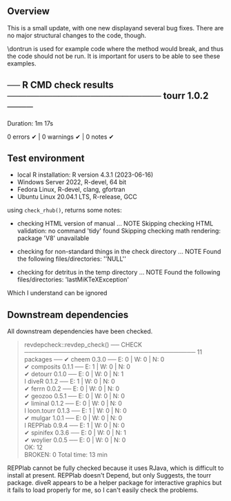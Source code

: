 ## Overview

This is a small update, with one new displayand several bug fixes. There are no major structural changes to the code, though.

\dontrun is used for example code where the method would break, and thus the code should not be run. It is important for users to be able to see these examples.

## ── R CMD check results ──────────────────────── tourr 1.0.2 ────
Duration: 1m 17s

0 errors ✔ | 0 warnings ✔ | 0 notes ✔

## Test environment

* local R installation: R version 4.3.1 (2023-06-16)
* Windows Server 2022, R-devel, 64 bit
* Fedora Linux, R-devel, clang, gfortran
* Ubuntu Linux 20.04.1 LTS, R-release, GCC

using `check_rhub()`, returns some notes:

* checking HTML version of manual ... NOTE
Skipping checking HTML validation: no command 'tidy' found
Skipping checking math rendering: package 'V8' unavailable

* checking for non-standard things in the check directory ... NOTE
Found the following files/directories:
  ''NULL''
  
* checking for detritus in the temp directory ... NOTE
Found the following files/directories:
  'lastMiKTeXException'
  
Which I understand can be ignored

## Downstream dependencies

All downstream dependencies have been checked.

> revdepcheck::revdep_check()
── CHECK ──────────────────────────────────────── 11 packages ──
✔ cheem 0.3.0                            ── E: 0     | W: 0     | N: 0    
✔ composits 0.1.1                        ── E: 1     | W: 0     | N: 0    
✔ detourr 0.1.0                          ── E: 0     | W: 0     | N: 1    
I diveR 0.1.2                            ── E: 1     | W: 0     | N: 0    
✔ ferrn 0.0.2                            ── E: 0     | W: 0     | N: 0    
✔ geozoo 0.5.1                           ── E: 0     | W: 0     | N: 0    
✔ liminal 0.1.2                          ── E: 0     | W: 0     | N: 0    
I loon.tourr 0.1.3                       ── E: 1     | W: 0     | N: 0    
✔ mulgar 1.0.1                           ── E: 0     | W: 0     | N: 0    
I REPPlab 0.9.4                          ── E: 1     | W: 0     | N: 0    
✔ spinifex 0.3.6                         ── E: 0     | W: 0     | N: 1    
✔ woylier 0.0.5                          ── E: 0     | W: 0     | N: 0    
OK: 12                                                            
BROKEN: 0
Total time: 13 min

REPPlab cannot be fully checked because it uses RJava, which is difficult to install at present. REPPlab doesn't Depend, but only Suggests, the tourr package. diveR appears to be a helper package for interactive graphics but it fails to load properly for me, so I can't easily check the problems.
